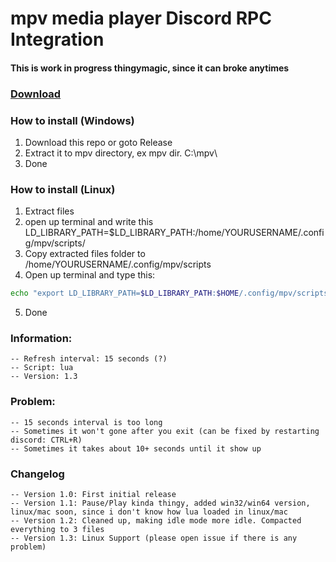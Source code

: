 # mpv media player Discord RPC Integration
#### This is work in progress thingymagic, since it can broke anytimes

### [Download](https://github.com/noaione/mpv-discordRPC/releases)

### How to install (Windows)
1. Download this repo or goto Release
2. Extract it to mpv directory, ex mpv dir. C:\mpv\
3. Done

### How to install (Linux)
1. Extract files
2. open up terminal and write this LD_LIBRARY_PATH=$LD_LIBRARY_PATH:/home/YOURUSERNAME/.config/mpv/scripts/
3. Copy extracted files folder to /home/YOURUSERNAME/.config/mpv/scripts
4. Open up terminal and type this: 
```bash
echo "export LD_LIBRARY_PATH=$LD_LIBRARY_PATH:$HOME/.config/mpv/scripts/" >> ~/.bashrc
```
5. Done

### Information:
```
-- Refresh interval: 15 seconds (?)
-- Script: lua
-- Version: 1.3
```

### Problem:
```
-- 15 seconds interval is too long
-- Sometimes it won't gone after you exit (can be fixed by restarting discord: CTRL+R)
-- Sometimes it takes about 10+ seconds until it show up
```

### Changelog
```
-- Version 1.0: First initial release
-- Version 1.1: Pause/Play kinda thingy, added win32/win64 version, linux/mac soon, since i don't know how lua loaded in linux/mac
-- Version 1.2: Cleaned up, making idle mode more idle. Compacted everything to 3 files
-- Version 1.3: Linux Support (please open issue if there is any problem)
```
